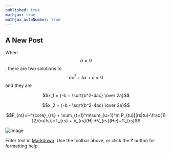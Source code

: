 ```yaml
---
published: true
mathjax: true
mathjax_autoNumber: true
---
```


## A New Post

When $$a \ne 0$$, there are two solutions to $$ax^2 + bx + c = 0$$ and they are

$$x_1 = {-b + \sqrt{b^2-4ac} \over 2a}$$


$$x_2 = {-b - \sqrt{b^2-4ac} \over 2a}$$

$$F_{rs}=H^{core}_{rs} + \sum_{t=1}^m\sum_{u=1}^m P_{tu}[(rs|tu)-\frac{1}{2}(ru|ts)]=T_{rs} + V_{rs}(H) +V_{rs}(He)+G_{rs}$$

![Image]({{site.baseurl}}/assets/images/1.jpg "Image")




Enter text in [Markdown](http://daringfireball.net/projects/markdown/). Use the toolbar above, or click the **?** button for formatting help.
